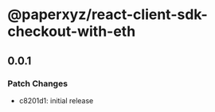 # @paperxyz/react-client-sdk-checkout-with-eth

## 0.0.1

### Patch Changes

- c8201d1: initial release

